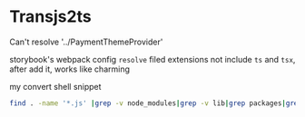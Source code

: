 # Transjs2ts

Can't resolve '../PaymentThemeProvider'

storybook's webpack config `resolve` filed extensions not include `ts` and `tsx`, after add it, works like charming

my convert shell snippet
```bash
find . -name '*.js' |grep -v node_modules|grep -v lib|grep packages|grep -v main.js | xargs rename "s/js/tsx/"
```